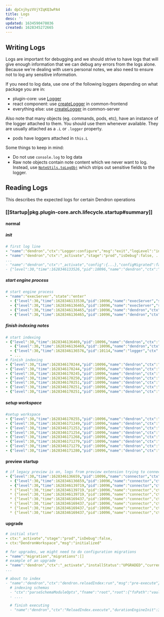 ```yaml
---
id: dpCnjhyzVVjYZqKQ3wPA4
title: Logs
desc: ''
updated: 1634590478036
created: 1628345272665
---
```


## Writing Logs

Logs are important for debugging and we should strive to have logs that will give enough information that we can debug any errors from the logs alone. Because we're dealing with users personal notes, we also need to ensure not to log any sensitive information.

If you need to log data, use one of the following loggers depending on what package you are in:

- plugin-core: use [Logger](https://github.com/dendronhq/dendron/blob/master/packages/plugin-core/src/logger.ts#L22:L22)
- react component: use [createLogger](https://github.com/dendronhq/dendron/blob/master/packages/common-frontend/src/utils/logger.ts#L3:L3) in common-frontend
- everything else: use [createLogger](https://github.com/dendronhq/dendron/blob/master/packages/common-server/src/logger.ts#L36:L36) in common-server

Also note that many objects (eg. commands, pods, etc), have an instance of the logger attached to them. You should use them whenever available. They are usually attached as a `.L` or `.logger` property. 

- pods have loggers attached in `this.L`

Some things to keep in mind:

- Do not use `console.log` to log data
- Raw note objects contain note content which we never want to log. Instead, use [`NoteUtils.toLogObj`](https://github.com/dendronhq/dendron/blob/master/packages/common-all/src/dnode.ts) which strips out sensitive fields to the logger. 

## Reading Logs
This describes the expected logs for certain Dendron operations

### [[Startup|pkg.plugin-core.arch.lifecycle.startup#summary]]

#### normal

##### init
```yml
# first log line
- "name":"dendron","ctx":"Logger:configure","msg":"exit","logLevel":"info"
- "name":"dendron","ctx":"_activate","stage":"prod","isDebug":false, ...
...
- "name":"dendron","ctx":"_activate","config":{...},"configMigrated":false,"msg":"read dendron config"}
- {"level":30,"time":1628346133526,"pid":10096,"name":"dendron","ctx":"_activate","installStatus":"NO_CHANGE","currentVersion":"0.53.0","previousWorkspaceVersion":"0.53.0","previousGlobalVersion":"0.53.0","platform":"darwin","extensions":[...],"vaults":[...]}
```

##### start engine process
```yml
# start engine process
- "name":"execServer","state":"enter"
  - {"level":30,"time":1628346133530,"pid":10096,"name":"execServer","state":"post:exec.node"}
  - {"level":30,"time":1628346136465,"pid":10096,"name":"execServer","state":"message","message":"49847"}
  - {"level":30,"time":1628346136465,"pid":10096,"name":"dendron","ctx":"WSUtils.handleServerProcess","msg":"subprocess running","pid":10114}
  - {"level":30,"time":1628346136465,"pid":10096,"name":"dendron","ctx":"_activate","msg":"post-start-server","port":49847,"durationStartServer":4056}
```

##### finish indexing notes
```yml
# start indexing
- {"level":30,"time":1628346136469,"pid":10096,"name":"dendron","ctx":"dendron.reloadIndex:run","msg":"pre-execute"}
  - {"level":30,"time":1628346136469,"pid":10096,"name":"dendron","ctx":"ReloadIndex.execute","msg":"enter"}
  - {"level":30,"time":1628346136576,"pid":10114,"name":"logger","ctx":"parseSchemaModuleOpts","fname":"root","root":{"fsPath":"vault","workspace":"users","name":"users","sync":"sync"},"imports":[]}
  - ...
# finish indexing 
- {"level":30,"time":1628346170244,"pid":10096,"name":"dendron","ctx":"ReloadIndex.execute","durationEngineInit":33772}
- {"level":30,"time":1628346170244,"pid":10096,"name":"dendron","ctx":"ReloadIndex.execute","msg":"exit"}
- {"level":30,"time":1628346170245,"pid":10096,"name":"dendron","ctx":"dendron.reloadIndex:run","msg":"post-execute"}
- {"level":30,"time":1628346170250,"pid":10096,"name":"dendron","ctx":"reloadWorkspace","msg":"post-ws.reloadWorkspace"}
- {"level":30,"time":1628346170251,"pid":10096,"name":"dendron","ctx":"reloadWorkspace","msg":"exit"}
- {"level":30,"time":1628346170251,"pid":10096,"name":"dendron","ctx":"postReloadWorkspace","msg":"same wsVersion"}
- {"level":30,"time":1628346170251,"pid":10096,"name":"dendron","ctx":"postReloadWorkspace","msg":"exit"}
```

##### setup workspace
```yml
#setup workspace
- {"level":30,"time":1628346170255,"pid":10096,"name":"dendron","ctx":"TreeView:getChildren","msg":"reconstructing tree"}
- {"level":30,"time":1628346171249,"pid":10096,"name":"dendron","ctx":"setupViews","msg":"init:treeViewV2"}
- {"level":30,"time":1628346171253,"pid":10096,"name":"dendron","ctx":"setupViews","msg":"initWebUI"}
- {"level":30,"time":1628346171254,"pid":10096,"name":"dendron","ctx":"setupViews","msg":"init:backlinks"}
- {"level":30,"time":1628346171268,"pid":10096,"name":"dendron","ctx":"activateWorkspace","stage":"prod","msg":"enter"}
- {"level":30,"time":1628346171279,"pid":10096,"name":"dendron","ctx":"toggleViews","msg":"views enabled: true"}
- {"level":30,"time":1628346171279,"pid":10096,"name":"dendron","ctx":"_activate","msg":"fin startClient","durationReloadWorkspace":38853}
- {"level":30,"time":1628346171280,"pid":10096,"name":"dendron","ctx":"showWelcomeOrWhatsNew","version":"0.53.0","previousExtensionVersion":"0.53.0"}
```

#### preview startup
```yml
# if legacy preview is on, logs from preview extension trying to connect
- {"level":30,"time":1628346136659,"pid":10096,"name":"connector","ctx":"EngineConnector:init","msg":"enter","opts":{}}
  - {"level":30,"time":1628346136659,"pid":10096,"name":"connector","ctx":"EngineConnector:createServerWatcher","msg":"enter","opts":{}}
  - {"level":30,"time":1628346139719,"pid":10096,"name":"connector","ctx":"EngineConnector:_connect","portCreated":1628346136469,"wsActivation":1628346133522}
  * {"level":30,"time":1628346139719,"pid":10096,"name":"connector","ctx":"EngineConnector:_connect","msg":"initFromExistingFile","port":49847}
  * {"level":30,"time":1628346139719,"pid":10096,"name":"connector","ctx":"EngineConnector:tryToConnect","port":49847,"msg":"enter"}
  * {"level":30,"time":1628346169437,"pid":10096,"name":"connector","ctx":"EngineConnector:tryToConnect","msg":"connected","info":{"version":"0.53.0"}}
  * {"level":30,"time":1628346169437,"pid":10096,"name":"connector","ctx":"EngineConnector:connectAndInit","msg":"checking for engine"}
  * {"level":30,"time":1628346169437,"pid":10096,"name":"connector","ctx":"EngineConnector:connectAndInit","msg":"found engine"}
  * {"level":30,"time":1628346169437,"pid":10096,"name":"connector","ctx":"EngineConnector:initEngine","msg":"enter","port":49847}
```

#### upgrade
```yml
# initial start
- ctx:"_activate","stage":"prod","isDebug":false,
- ctx:"DendronWorkspace","msg":"initialized"

# for upgrades, we might need to do configuration migrations
- "name":"migration","migrations":[]
# example of an upgrade
- "name":"dendron","ctx":"_activate","installStatus":"UPGRADED","currentVersion":"0.53.0","previousWorkspaceVersion":"0.52.0","previousGlobalVersion":"0.52.0","platform":"darwin","extensions":[{"id":"dendron.dendron-paste-image","version":"1.0.4","active":false},{"id":"dendron.dendron-markdown-shortcuts","version":"0.12.1","active":true},{"id":"dendron.dendron-markdown-preview-enhanced","version":"0.10.57","active":false}],"vaults":[...]}
...

# about to index 
- "name":"dendron","ctx":"dendron.reloadIndex:run","msg":"pre-execute"}
  # indexing schemas
  - "ctx":"parseSchemaModuleOpts","fname":"root","root":{"fsPath":"vault","workspace":"users","name":"users","sync":"sync"},"imports":[]}...
  - ....

  # finish executing
  - "name":"dendron","ctx":"ReloadIndex.execute","durationEngineInit":39686}
```
